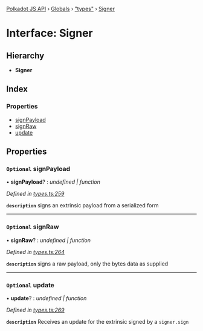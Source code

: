 [Polkadot JS API](../README.md) › [Globals](../globals.md) › ["types"](../modules/_types_.md) › [Signer](_types_.signer.md)

# Interface: Signer

## Hierarchy

* **Signer**

## Index

### Properties

* [signPayload](_types_.signer.md#optional-signpayload)
* [signRaw](_types_.signer.md#optional-signraw)
* [update](_types_.signer.md#optional-update)

## Properties

### `Optional` signPayload

• **signPayload**? : *undefined | function*

*Defined in [types.ts:259](https://github.com/polkadot-js/api/blob/2be97310d3/packages/api/src/types.ts#L259)*

**`description`** signs an extrinsic payload from a serialized form

___

### `Optional` signRaw

• **signRaw**? : *undefined | function*

*Defined in [types.ts:264](https://github.com/polkadot-js/api/blob/2be97310d3/packages/api/src/types.ts#L264)*

**`description`** signs a raw payload, only the bytes data as supplied

___

### `Optional` update

• **update**? : *undefined | function*

*Defined in [types.ts:269](https://github.com/polkadot-js/api/blob/2be97310d3/packages/api/src/types.ts#L269)*

**`description`** Receives an update for the extrinsic signed by a `signer.sign`
